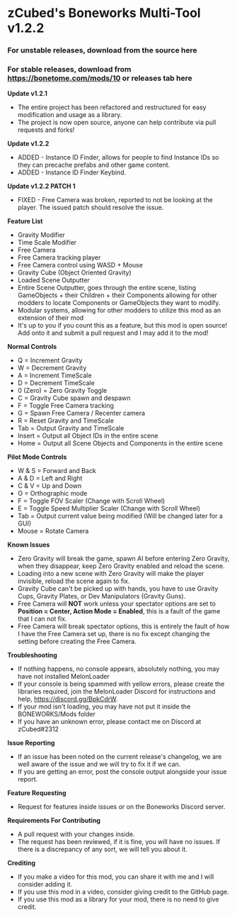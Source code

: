 # zCubed's Boneworks Multi-Tool v1.2.2

### For unstable releases, download from the source here
### For stable releases, download from https://bonetome.com/mods/10 or releases tab here

**Update v1.2.1**
* The entire project has been refactored and restructured for easy modification and usage as a library.  
* The project is now open source, anyone can help contribute via pull requests and forks!  

**Update v1.2.2**
* ADDED - Instance ID Finder, allows for people to find Instance IDs so they can precache prefabs and other game content.
* ADDED - Instance ID Finder Keybind.

**Update v1.2.2 PATCH 1**
* FIXED - Free Camera was broken, reported to not be looking at the player. The issued patch should resolve the issue.

**Feature List**  
* Gravity Modifier  
* Time Scale Modifier  
* Free Camera
* Free Camera tracking player
* Free Camera control using WASD + Mouse  
* Gravity Cube (Object Oriented Gravity)  
* Loaded Scene Outputter  
* Entire Scene Outputter, goes through the entire scene, listing GameObjects + their Children + their Components
allowing for other modders to locate Components or GameObjects they want to modify.
* Modular systems, allowing for other modders to utilize this mod as an extension of their mod
* It's up to you if you count this as a feature, but this mod is open source! Add onto it and submit a pull request and I may add it to the mod! 

**Normal Controls**  
* Q = Increment Gravity  
* W = Decrement Gravity  
* A = Increment TimeScale  
* D = Decrement TimeScale  
* 0 (Zero) = Zero Gravity Toggle  
* C = Gravity Cube spawn and despawn  
* F = Toggle Free Camera tracking  
* G = Spawn Free Camera / Recenter camera
* R = Reset Gravity and TimeScale  
* Tab = Output Gravity and TimeScale
* Insert = Output all Object IDs in the entire scene
* Home = Output all Scene Objects and Components in the entire scene

**Pilot Mode Controls**  
* W & S = Forward and Back  
* A & D = Left and Right  
* C & V = Up and Down  
* O = Orthographic mode  
* F = Toggle FOV Scaler (Change with Scroll Wheel)  
* E = Toggle Speed Multiplier Scaler (Change with Scroll Wheel) 
* Tab = Output current value being modified (Will be changed later for a GUI)
* Mouse = Rotate Camera

**Known Issues**
* Zero Gravity will break the game, spawn AI before entering Zero Gravity, when they disappear, keep Zero Gravity enabled and reload the scene.  
* Loading into a new scene with Zero Gravity will make the player invisible, reload the scene again to fix.  
* Gravity Cube can't be picked up with hands, you have to use Gravity Cups, Gravity Plates, or Dev Manipulators (Gravity Guns).  
* Free Camera will **NOT** work unless your spectator options are set to **Position = Center, Action Mode = Enabled**, this is a fault of the game that I can not fix.  
* Free Camera will break spectator options, this is entirely the fault of how I have the Free Camera set up, there is no fix except changing the setting before creating the Free Camera.

**Troubleshooting**
* If nothing happens, no console appears, absolutely nothing, you may have not installed MelonLoader
* If your console is being spammed with yellow errors, please create the libraries required, join the MelonLoader Discord for instructions and help, https://discord.gg/BpkCdrW.
* If your mod isn't loading, you may have not put it inside the BONEWORKS/Mods folder
* If you have an unknown error, please contact me on Discord at zCubed#2312

**Issue Reporting**
* If an issue has been noted on the current release's changelog, we are well aware of the issue and we will try to fix it if we can.
* If you are getting an error, post the console output alongside your issue report.

**Feature Requesting**
* Request for features inside issues or on the Boneworks Discord server.

**Requirements For Contributing**
* A pull request with your changes inside.
* The request has been reviewed, if it is fine, you will have no issues. If there is a discrepancy of any sort, we will tell you about it.

**Crediting**
* If you make a video for this mod, you can share it with me and I will consider adding it.
* If you use this mod in a video, consider giving credit to the GitHub page.
* If you use this mod as a library for your mod, there is no need to give credit.
